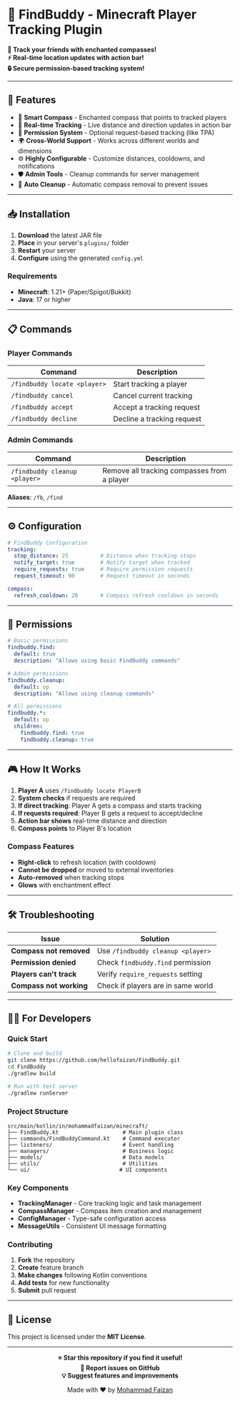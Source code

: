 # 🧭 FindBuddy - Minecraft Player Tracking Plugin

**🎯 Track your friends with enchanted compasses!**  
**⚡ Real-time location updates with action bar!**  
**🔒 Secure permission-based tracking system!**

---

## 🌟 Features

- 🧭 **Smart Compass** - Enchanted compass that points to tracked players
- 📍 **Real-time Tracking** - Live distance and direction updates in action bar
- 🔐 **Permission System** - Optional request-based tracking (like TPA)
- 🌍 **Cross-World Support** - Works across different worlds and dimensions
- ⚙️ **Highly Configurable** - Customize distances, cooldowns, and notifications
- 🛡️ **Admin Tools** - Cleanup commands for server management
- 🔄 **Auto Cleanup** - Automatic compass removal to prevent issues

---

## 📥 Installation

1. **Download** the latest JAR file
2. **Place** in your server's `plugins/` folder
3. **Restart** your server
4. **Configure** using the generated `config.yml`

### Requirements
- **Minecraft**: 1.21+ (Paper/Spigot/Bukkit)
- **Java**: 17 or higher

---

## 📋 Commands

### Player Commands
| Command | Description |
|---------|-------------|
| `/findbuddy locate <player>` | Start tracking a player |
| `/findbuddy cancel` | Cancel current tracking |
| `/findbuddy accept` | Accept a tracking request |
| `/findbuddy decline` | Decline a tracking request |

### Admin Commands
| Command | Description |
|---------|-------------|
| `/findbuddy cleanup <player>` | Remove all tracking compasses from a player |

**Aliases**: `/fb`, `/find`

---

## ⚙️ Configuration

```yaml
# FindBuddy Configuration
tracking:
  stop_distance: 25          # Distance when tracking stops
  notify_target: true        # Notify target when tracked
  require_requests: true     # Require permission requests
  request_timeout: 90        # Request timeout in seconds

compass:
  refresh_cooldown: 20       # Compass refresh cooldown in seconds
```

---

## 🔧 Permissions

```yaml
# Basic permissions
findbuddy.find:
  default: true
  description: "Allows using basic FindBuddy commands"

# Admin permissions
findbuddy.cleanup:
  default: op
  description: "Allows using cleanup commands"

# All permissions
findbuddy.*:
  default: op
  children:
    findbuddy.find: true
    findbuddy.cleanup: true
```

---

## 🎮 How It Works

1. **Player A** uses `/findbuddy locate PlayerB`
2. **System checks** if requests are required
3. **If direct tracking**: Player A gets a compass and starts tracking
4. **If requests required**: Player B gets a request to accept/decline
5. **Action bar shows** real-time distance and direction
6. **Compass points** to Player B's location

### Compass Features
- **Right-click** to refresh location (with cooldown)
- **Cannot be dropped** or moved to external inventories
- **Auto-removed** when tracking stops
- **Glows** with enchantment effect

---

## 🛠️ Troubleshooting

| Issue | Solution |
|-------|----------|
| **Compass not removed** | Use `/findbuddy cleanup <player>` |
| **Permission denied** | Check `findbuddy.find` permission |
| **Players can't track** | Verify `require_requests` setting |
| **Compass not working** | Check if players are in same world |

---

## 👨‍💻 For Developers

### Quick Start
```bash
# Clone and build
git clone https://github.com/hellofaizan/FindBuddy.git
cd FindBuddy
./gradlew build

# Run with test server
./gradlew runServer
```

### Project Structure
```
src/main/kotlin/in/mohammadfaizan/minecraft/
├── FindBuddy.kt                    # Main plugin class
├── commands/FindBuddyCommand.kt    # Command executor
├── listeners/                      # Event handling
├── managers/                       # Business logic
├── models/                         # Data models
├── utils/                          # Utilities
└── ui/                            # UI components
```

### Key Components
- **TrackingManager** - Core tracking logic and task management
- **CompassManager** - Compass item creation and management
- **ConfigManager** - Type-safe configuration access
- **MessageUtils** - Consistent UI message formatting

### Contributing
1. **Fork** the repository
2. **Create** feature branch
3. **Make changes** following Kotlin conventions
4. **Add tests** for new functionality
5. **Submit** pull request

---

## 📄 License

This project is licensed under the **MIT License**.

---

<div align="center">

**⭐ Star this repository if you find it useful!**  
**🐛 Report issues on GitHub**  
**💡 Suggest features and improvements**

Made with ❤️ by [Mohammad Faizan](https://mohammadfaizan.in)

</div> 